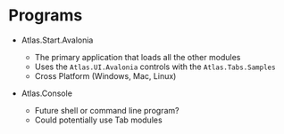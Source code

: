# Programs

* Atlas.Start.Avalonia
  - The primary application that loads all the other modules
  - Uses the `Atlas.UI.Avalonia` controls with the `Atlas.Tabs.Samples`
  - Cross Platform (Windows, Mac, Linux)
  
* Atlas.Console
  - Future shell or command line program?
  - Could potentially use Tab modules

